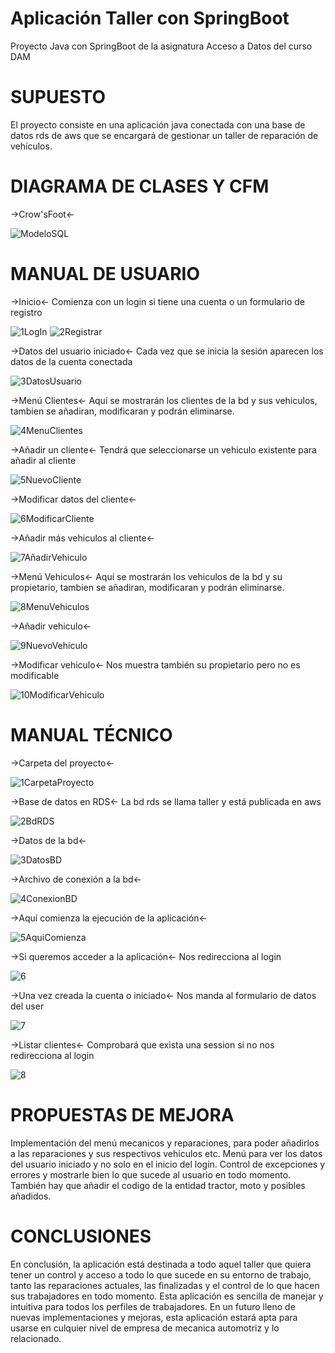 # Aplicación Taller con SpringBoot
Proyecto Java con SpringBoot de la asignatura Acceso a Datos del curso DAM

# SUPUESTO
El proyecto consiste en una aplicación java conectada con una base de datos rds de aws que se encargará de gestionar un taller de reparación de vehículos.

# DIAGRAMA DE CLASES Y CFM

->Crow'sFoot<-

![ModeloSQL](https://user-images.githubusercontent.com/78510935/173894586-3cd8a6b1-be9b-4563-9282-247bc6309b97.PNG)

# MANUAL DE USUARIO
->Inicio<- Comienza con un login si tiene una cuenta o un formulario de registro

![1LogIn](https://user-images.githubusercontent.com/78510935/173895265-7538a890-5875-4fc1-b4fd-a7da4cd02f56.PNG)
![2Registrar](https://user-images.githubusercontent.com/78510935/173895277-928d5b3f-02a2-4f66-8ae7-4aa4a184fa24.PNG)

->Datos del usuario iniciado<- Cada vez que se inicia la sesión aparecen los datos de la cuenta conectada

![3DatosUsuario](https://user-images.githubusercontent.com/78510935/173895968-38ad97ca-8665-4c21-84eb-d0bd4020beaf.PNG)

->Menú Clientes<- Aquí se mostrarán los clientes de la bd y sus vehiculos, tambien se añadiran, modificaran y podrán eliminarse.

![4MenuClientes](https://user-images.githubusercontent.com/78510935/173896040-2f2ae452-c487-44e3-8a7d-75dfe43b44b4.PNG)

->Añadir un cliente<- Tendrá que seleccionarse un vehiculo existente para añadir al cliente

![5NuevoCliente](https://user-images.githubusercontent.com/78510935/173896196-20b32e0e-1468-4094-a696-c67097949c67.PNG)

->Modificar datos del cliente<-

![6ModificarCliente](https://user-images.githubusercontent.com/78510935/173896348-127ea123-24c0-4295-a572-51eb787e2ef5.PNG)

->Añadir más vehiculos al cliente<-

![7AñadirVehiculo](https://user-images.githubusercontent.com/78510935/173896423-4db689cb-c630-495f-bfe4-dfa4bf0162a2.PNG)

->Menú Vehiculos<- Aquí se mostrarán los vehiculos de la bd y su propietario, tambien se añadiran, modificaran y podrán eliminarse.

![8MenuVehiculos](https://user-images.githubusercontent.com/78510935/173896566-0f4a332b-2dab-4b3e-8799-86a565dc8221.PNG)

->Añadir vehiculo<-

![9NuevoVehiculo](https://user-images.githubusercontent.com/78510935/173896587-8008bf21-415f-4f6b-a3c5-db87b12e6102.PNG)

->Modificar vehiculo<- Nos muestra también su propietario pero no es modificable

![10ModificarVehiculo](https://user-images.githubusercontent.com/78510935/173896627-8302fd10-ccb9-42a2-8ba9-2cdf5d881753.PNG)

# MANUAL TÉCNICO

->Carpeta del proyecto<-

![1CarpetaProyecto](https://user-images.githubusercontent.com/78510935/173898175-42c50983-ab82-46a5-9eaa-1922d8457ac3.PNG)

->Base de datos en RDS<- La bd rds se llama taller y está publicada en aws

![2BdRDS](https://user-images.githubusercontent.com/78510935/173898375-e6fa240a-e785-404e-8cb9-90e66d2c644b.PNG)

->Datos de la bd<-

![3DatosBD](https://user-images.githubusercontent.com/78510935/173898788-c29253a3-2b60-48f5-add0-02855182b76e.PNG)

->Archivo de conexión a la bd<-

![4ConexionBD](https://user-images.githubusercontent.com/78510935/173899273-7bc0a964-42b5-4c1b-bcb3-3eec405ff0b8.PNG)

->Aquí comienza la ejecución de la aplicación<-

![5AquiComienza](https://user-images.githubusercontent.com/78510935/173899330-d5093cf5-44ef-4ed1-9a79-a851377d2ef3.PNG)

->Si queremos acceder a la aplicación<- Nos redirecciona al login

![6](https://user-images.githubusercontent.com/78510935/173899524-f6f91d71-1146-4f9d-acd1-659c25c6f072.PNG)

->Una vez creada la cuenta o iniciado<- Nos manda al formulario de datos del user

![7](https://user-images.githubusercontent.com/78510935/173899670-e69085f5-26f5-4f9e-8eb1-b3afe3edbcf5.PNG)


->Listar clientes<- Comprobará que exista una session si no nos redirecciona al login

![8](https://user-images.githubusercontent.com/78510935/173899881-a082df13-d6b6-4795-9710-d1ee682d7976.PNG)


# PROPUESTAS DE MEJORA
Implementación del menú mecanicos y reparaciones, para poder añadirlos a las reparaciones y sus respectivos vehiculos etc.
Menú para ver los datos del usuario iniciado y no solo en el inicio del login.
Control de excepciones y errores y mostrarle bien lo que sucede al usuario en todo momento.
También hay que añadir el codigo de la entidad tractor, moto y posibles añadidos.

# CONCLUSIONES
En conclusión, la aplicación está destinada a todo aquel taller que quiera tener un control y acceso a todo lo que sucede en su entorno de trabajo, tanto las reparaciones actuales, las finalizadas y el control de lo que hacen sus trabajadores en todo momento.
Esta aplicación es sencilla de manejar y intuitiva para todos los perfiles de trabajadores.
En un futuro lleno de nuevas implementaciones y mejoras, esta aplicación estará apta para usarse en culquier nivel de empresa de mecanica automotriz y lo relacionado.
